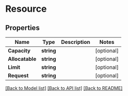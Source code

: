 # Resource

## Properties
Name | Type | Description | Notes
------------ | ------------- | ------------- | -------------
**Capacity** | **string** |  | [optional] 
**Allocatable** | **string** |  | [optional] 
**Limit** | **string** |  | [optional] 
**Request** | **string** |  | [optional] 

[[Back to Model list]](../README.md#documentation-for-models) [[Back to API list]](../README.md#documentation-for-api-endpoints) [[Back to README]](../README.md)


